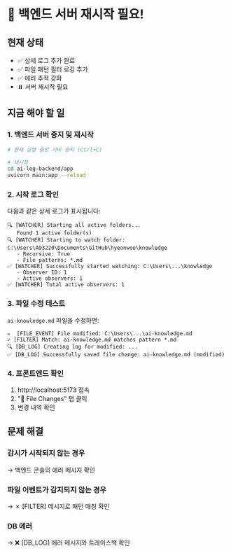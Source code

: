 # 🔴 백엔드 서버 재시작 필요!

## 현재 상태
- ✅ 상세 로그 추가 완료
- ✅ 파일 패턴 필터 로깅 추가
- ✅ 에러 추적 강화
- ⏸️ 서버 재시작 필요

## 지금 해야 할 일

### 1. 백엔드 서버 중지 및 재시작

```bash
# 현재 실행 중인 서버 중지 (Ctrl+C)

# 재시작
cd ai-log-backend/app
uvicorn main:app --reload
```

### 2. 시작 로그 확인

다음과 같은 상세 로그가 표시됩니다:

```
🔍 [WATCHER] Starting all active folders...
   Found 1 active folder(s)
🔍 [WATCHER] Starting to watch folder: C:\Users\A93220\Documents\GitHub\hyeonwoo\knowledge
   - Recursive: True
   - File patterns: *.md
✅ [WATCHER] Successfully started watching: C:\Users\...\knowledge
   - Observer ID: 1
   - Active observers: 1
✅ [WATCHER] Total active observers: 1
```

### 3. 파일 수정 테스트

`ai-knowledge.md` 파일을 수정하면:

```
✏️  [FILE_EVENT] File modified: C:\Users\...\ai-knowledge.md
✓ [FILTER] Match: ai-knowledge.md matches pattern *.md
🔍 [DB_LOG] Creating log for modified: ...
✅ [DB_LOG] Successfully saved file change: ai-knowledge.md (modified)
```

### 4. 프론트엔드 확인

1. http://localhost:5173 접속
2. "🔄 File Changes" 탭 클릭
3. 변경 내역 확인

## 문제 해결

### 감시가 시작되지 않는 경우
→ 백엔드 콘솔의 에러 메시지 확인

### 파일 이벤트가 감지되지 않는 경우
→ ✗ [FILTER] 메시지로 패턴 매칭 확인

### DB 에러
→ ❌ [DB_LOG] 에러 메시지와 트레이스백 확인

